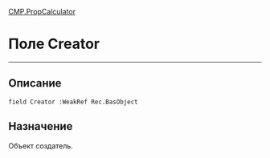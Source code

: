 ﻿---
Link: CMP.PropCalculator.@Creator
---

<!---  Навигация
[Имя проекта](#) :
-->
[CMP.PropCalculator](Default)

# Поле Creator
---

## Описание

    field Creator :WeakRef Rec.BasObject

<!--
## Аргументы{#Args}

### Аргумент1

Описание аргумента 1
-->

## Назначение

Объект создатель.

<!--
## Пример

    Creator...
-->

